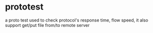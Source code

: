 # prototest
a proto test used to check protocol's response time, flow speed, it also support get/put file from/to remote server
